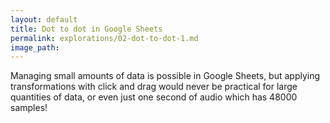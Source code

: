 ```yaml
---
layout: default
title: Dot to dot in Google Sheets
permalink: explorations/02-dot-to-dot-1.md
image_path: 
---
```


Managing small amounts of data is possible in Google Sheets, but
applying transformations with click and drag would never be practical
for large quantities of data, or even just one second of audio which
has 48000 samples!

